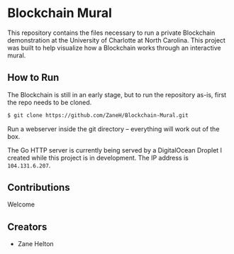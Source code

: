 # Blockchain Mural
This repository contains the files necessary to run a private Blockchain demonstration at the
University of Charlotte at North Carolina. This project was built to help visualize how a
Blockchain works through an interactive mural.

## How to Run
The Blockchain is still in an early stage, but to run the repository as-is, first the repo needs to be cloned.

```bash
$ git clone https://github.com/ZaneH/Blockchain-Mural.git
```

Run a webserver inside the git directory – everything will work out of the box.

The Go HTTP server is currently being served by a DigitalOcean Droplet I created while this project is in
development. The IP address is `104.131.6.207`.

## Contributions
Welcome

## Creators
- Zane Helton
